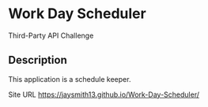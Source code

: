 # Work Day Scheduler
 Third-Party API Challenge
 
 ## Description
 This application is a schedule keeper.
 

Site URL https://jaysmith13.github.io/Work-Day-Scheduler/
